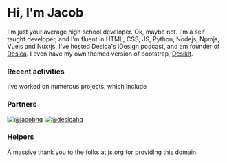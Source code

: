 # Hi, I'm Jacob
I'm just your average high school developer. Ok, maybe not. I'm a self taught developer, and I'm fluent in HTML, CSS, JS, Python, Nodejs, Npmjs, Vuejs and Nuxtjs. I've hosted Desica's iDesign podcast, and am founder of [Desica](https://desica.uk/). I even have my own themed version of bootstrap, [Desikit](https://npmjs.com/desikit).

### Recent activities
I've worked on numerous projects, which include

### Partners
[![@jacobhq](https://static.desica.uk/hotlink-ok/BadgeJm.svg)](https://github.com/jacobhq)
[![@desicahq](https://static.desica.uk/hotlink-ok/Badge.svg)](https://desica.uk/)

### Helpers
A massive thank you to the folks at js.org for providing this domain.
